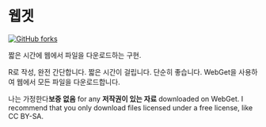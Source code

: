 # 웹겟

[![GitHub forks](https://img.shields.io/github/forks/Tyler887/WebGet?label=Fork&style=social)](https://github.com/Tyler887/WebGet/fork)

짧은 시간에 웹에서 파일을 다운로드하는 구현.

R로 작성, 완전 간단합니다. 짧은 시간이 걸립니다. 단순히 좋습니다. WebGet을 사용하여
웹에서 모든 파일을 다운로드합니다.

나는 가정한다**보증 없음** for any **저작권이 있는 자료** downloaded on WebGet.
I recommend that you only download files licensed under a free license, like
CC BY-SA.
